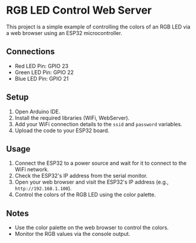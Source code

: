 # RGB LED Control Web Server

This project is a simple example of controlling the colors of an RGB LED via a web browser using an ESP32 microcontroller.

## Connections
- Red LED Pin: GPIO 23
- Green LED Pin: GPIO 22
- Blue LED Pin: GPIO 21

## Setup
1. Open Arduino IDE.
2. Install the required libraries (WiFi, WebServer).
3. Add your WiFi connection details to the `ssid` and `password` variables.
4. Upload the code to your ESP32 board.

## Usage
1. Connect the ESP32 to a power source and wait for it to connect to the WiFi network.
2. Check the ESP32's IP address from the serial monitor.
3. Open your web browser and visit the ESP32's IP address (e.g., `http://192.168.1.100`).
4. Control the colors of the RGB LED using the color palette.

## Notes
- Use the color palette on the web browser to control the colors.
- Monitor the RGB values via the console output.
